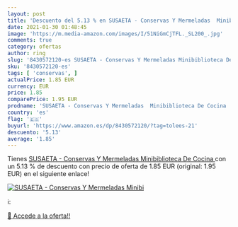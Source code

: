 ```yaml
---
layout: post
title: 'Descuento del 5.13 % en SUSAETA - Conservas Y Mermeladas  Minibi'
date: 2021-01-30 01:48:45
image: 'https://m.media-amazon.com/images/I/51NiGmCjTFL._SL200_.jpg'
comments: true
category: ofertas
author: ring
slug: '8430572120-es SUSAETA - Conservas Y Mermeladas Minibiblioteca De Cocina'
sku: '8430572120-es'
tags: [ 'conservas', ]
actualPrice: 1.85 EUR
currency: EUR
price: 1.85
comparePrice: 1.95 EUR
prodname: 'SUSAETA - Conservas Y Mermeladas  Minibiblioteca De Cocina '
country: 'es'
flag: '🇪🇸'
buyurl: 'https://www.amazon.es/dp/8430572120/?tag=tolees-21'
descuento: '5.13'
average: '1.85'
---
```


Tienes [SUSAETA - Conservas Y Mermeladas  Minibiblioteca De Cocina ](https://www.amazon.es/dp/8430572120/?tag=tolees-21) con un 5.13 % de descuento con precio de oferta de 1.85 EUR (original: 1.95 EUR) en el siguiente enlace!

[![SUSAETA - Conservas Y Mermeladas  Minibi](https://m.media-amazon.com/images/I/51NiGmCjTFL._SL200_.jpg)](https://www.amazon.es/dp/8430572120/?tag=tolees-21)

ℹ️:


[🛒 Accede a la oferta!!](https://www.amazon.es/dp/8430572120/?tag=tolees-21)
